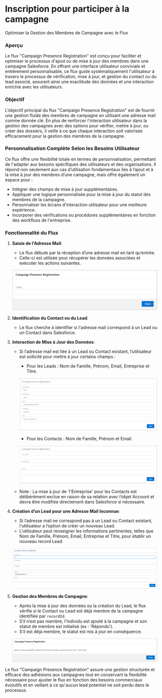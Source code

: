 # Inscription pour participer à la campagne

Optimiser la Gestion des Membres de Campagne avec le Flux

### **Aperçu**

Le flux "Campaign Presence Registration" est conçu pour faciliter et optimiser le processus d'ajout ou de mise à jour des membres dans une campagne Salesforce. En offrant une interface utilisateur conviviale et entièrement personnalisable, ce flux guide systématiquement l'utilisateur à travers le processus de vérification, mise à jour, et gestion du contact ou du lead associé, assurant ainsi une exactitude des données et une interaction enrichie avec les utilisateurs.

### **Objectif**

L’objectif principal du flux "Campaign Presence Registration" est de fournir une gestion fluide des membres de campagne en utilisant une adresse mail comme donnée clé. En plus de renforcer l'interaction utilisateur dans la gestion des campagnes avec des options pour vérifier, mettre à jour, ou créer des dossiers, il veille à ce que chaque interaction soit valorisée efficacement pour la gestion des membres de la campagne.

### **Personnalisation Complète Selon les Besoins Utilisateur**

Ce flux offre une flexibilité totale en termes de personnalisation, permettant de l'adapter aux besoins spécifiques des utilisateurs et des organisations. Il répond non seulement aux cas d’utilisation fondamentaux liés à l’ajout et à la mise à jour des membres d’une campagne, mais offre également un espace pour :
- Intégrer des champs de mise à jour supplémentaires.
- Appliquer une logique personnalisée pour la mise à jour du statut des membres de la campagne.
- Personnaliser les écrans d'interaction utilisateur pour une meilleure expérience.
- Incorporer des vérifications ou procédures supplémentaires en fonction des workfluxs de l'entreprise.

### **Fonctionnalité du Flux**

1. **Saisie de l'Adresse Mail**:
   - Le flux débute par la réception d’une adresse mail en tant qu’entrée.
   - Celle-ci est utilisée pour récupérer les données associées et exécuter les actions suivantes.  

   ![Sample Image](./img/photo1.png)
2. **Identification du Contact ou du Lead**:
   - Le flux cherche à identifier si l'adresse mail correspond à un Lead ou un Contact dans Salesforce.
   
3. **Interaction de Mise à Jour des Données**:
   - Si l’adresse mail est liée à un Lead ou Contact existant, l’utilisateur est sollicité pour mettre à jour certains champs :
     - Pour les Leads : Nom de Famille, Prénom, Email, Entreprise et Titre.  
     
     ![Sample Image](./img/lead.png)
     - Pour les Contacts : Nom de Famille, Prénom et Email.  

     ![Sample Image](./img/Contact.png)  

   - Note : La mise à jour de 'l'Entreprise' pour les Contacts est délibérément exclue en raison de sa relation avec l’objet Account et devra être modifiée directement dans Salesforce si nécessaire.

4. **Création d’un Lead pour une Adresse Mail Inconnue**:
   - Si l’adresse mail ne correspond pas à un Lead ou Contact existant, l'utilisateur a l’option de créer un nouveau Lead.
   - L’utilisateur peut renseigner les informations pertinentes, telles que Nom de Famille, Prénom, Email, Entreprise et Titre, pour établir un nouveau record Lead.  

   ![Sample Image](./img/photo3.png)

5. **Gestion des Membres de Campagne**:
   - Après la mise à jour des données ou la création du Lead, le flux vérifie si le Contact ou Lead est déjà membre de la campagne identifiée par `recordId`.
   - S’il n’est pas membre, l'individu est ajouté à la campagne et son statut de membre est initialisé (ex : 'Répondu').
   - S’il est déjà membre, le statut est mis à jour en conséquence.  

   ![Sample Image](./img/photo2.PNG)

Le flux "Campaign Presence Registration" assure une gestion structurée et efficace des adhésions aux campagnes tout en conservant la flexibilité nécessaire pour ajuster le flux en fonction des besoins commerciaux évolutifs et en veillant à ce qu'aucun lead potentiel ne soit perdu dans le processus.
